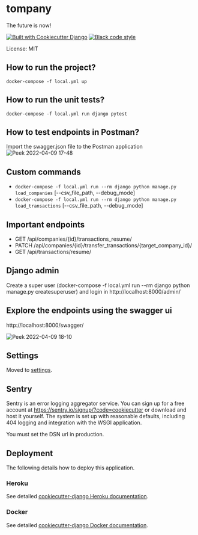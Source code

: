 # tompany

The future is now!

[![Built with Cookiecutter Django](https://img.shields.io/badge/built%20with-Cookiecutter%20Django-ff69b4.svg?logo=cookiecutter)](https://github.com/cookiecutter/cookiecutter-django/)
[![Black code style](https://img.shields.io/badge/code%20style-black-000000.svg)](https://github.com/ambv/black)

License: MIT

## How to run the project?
`docker-compose -f local.yml up`

## How to run the unit tests?
`docker-compose -f local.yml run django pytest`

## How to test endpoints in Postman?
Import the swagger.json file to the Postman application
![Peek 2022-04-09 17-48](https://user-images.githubusercontent.com/1877511/162594066-ede013d8-31d7-440a-aa26-42c6051e1428.gif)

## Custom commands
- `docker-compose -f local.yml run --rm django python manage.py load_companies` [--csv_file_path, --debug_mode]
- `docker-compose -f local.yml run --rm django python manage.py load_transactions` [--csv_file_path, --debug_mode]


## Important endpoints
- GET ​/api​/companies​/{id}​/transactions_resume​/
- PATCH /api/companies/{id}/transfer_transactions/{target_company_id}/
- GET /api/transactions/resume/

## Django admin
Create a super user (docker-compose -f local.yml run --rm django python manage.py createsuperuser) and login in http://localhost:8000/admin/

## Explore the endpoints using the swagger ui
http://localhost:8000/swagger/

![Peek 2022-04-09 18-10](https://user-images.githubusercontent.com/1877511/162594539-6cf85d3d-2596-47d9-a879-381bc9ff21b6.gif)


## Settings

Moved to [settings](http://cookiecutter-django.readthedocs.io/en/latest/settings.html).

## Sentry

Sentry is an error logging aggregator service. You can sign up for a free account at <https://sentry.io/signup/?code=cookiecutter> or download and host it yourself.
The system is set up with reasonable defaults, including 404 logging and integration with the WSGI application.

You must set the DSN url in production.

## Deployment

The following details how to deploy this application.

### Heroku

See detailed [cookiecutter-django Heroku documentation](http://cookiecutter-django.readthedocs.io/en/latest/deployment-on-heroku.html).

### Docker

See detailed [cookiecutter-django Docker documentation](http://cookiecutter-django.readthedocs.io/en/latest/deployment-with-docker.html).
